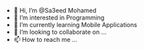 - 👋 Hi, I’m @Sa3eed Mohamed
- 👀 I’m interested in Programming 
- 🌱 I’m currently learning Mobile Applications 
- 💞️ I’m looking to collaborate on ...
- 📫 How to reach me ...

<!---
Sa3eed125/Sa3eed125 is a ✨ special ✨ repository because its `README.md` (this file) appears on your GitHub profile.
You can click the Preview link to take a look at your changes.
--->
